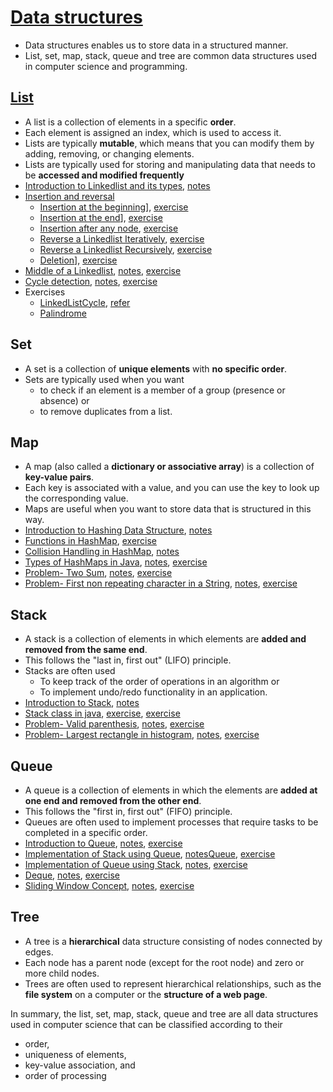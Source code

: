 # [Data structures](complexity_analysis/lectures/notes/2.DataStructure.pdf)
- Data structures enables us to store data in a structured manner.
- List, set, map, stack, queue and tree are common data structures used in computer science and programming.

## [List](linkedlist/readme.md)
- A list is a collection of elements in a specific **order**. 
- Each element is assigned an index, which is used to access it.
- Lists are typically **mutable**, which means that you can modify them by adding, removing, or changing elements.
- Lists are typically used for storing and manipulating data that needs to be **accessed and modified frequently**
- [Introduction to Linkedlist and its types](linkedlist/lectures/IntroductionToLinkedListAndItsTypes.pdf), [notes](linkedlist/lectures/notes/IntroductionToLinkedListAndItsTypes.pdf)
- [Insertion and reversal](linkedlist/lectures/InsertionAndReversal.pdf)
  - [Insertion at the beginning](linkedlist/lectures/notes/InsertionAtTheBeginning.pdf)], [exercise](linkedlist/exercises/InsertionAtTheBeginning.java)
  - [Insertion at the end](linkedlist/lectures/notes/InsertionAtTheEnd.pdf)], [exercise](linkedlist/exercises/InsertionAtTheEnd.java)
  - [Insertion after any node](linkedlist/lectures/notes/InsertionAfterAnyNode.pdf), [exercise](linkedlist/exercises/InsertionAfterAnyNode.java)
  - [Reverse a Linkedlist Iteratively](linkedlist/lectures/notes/ReverseALinkedListIteratively.pdf), [exercise](linkedlist/exercises/ReverseALinkedListIteratively.java)
  - [Reverse a Linkedlist Recursively](linkedlist/lectures/notes/ReverseALinkedListRecursively.pdf), [exercise](linkedlist/exercises/ReverseALinkedListRecursively.java)
  - [Deletion](linkedlist/lectures/notes/Deletion.pdf)], [exercise](linkedlist/exercises/Deletion.java)
- [Middle of a Linkedlist](linkedlist/lectures/MiddleOfALinkedList.pdf), [notes](linkedlist/lectures/notes/MiddleOfALinkedList.pdf), [exercise](linkedlist/exercises/MiddleOfLinkedList.java)
- [Cycle detection](linkedlist/lectures/CycleDetection.pdf), [notes](linkedlist/lectures/notes/CycleDetection.pdf), [exercise](linkedlist/exercises/CycleDetection.java)
- Exercises
  - [LinkedListCycle](linkedlist/exercises/LinkedListCycle.java), [refer](https://stackoverflow.com/questions/2936213/how-does-finding-a-cycle-start-node-in-a-cycle-linked-list-work)
  - [Palindrome](linkedlist/exercises/Palindrome.java)

## Set 
- A set is a collection of **unique elements** with **no specific order**.
- Sets are typically used when you want
  - to check if an element is a member of a group (presence or absence) or 
  - to remove duplicates from a list.

## Map
- A map (also called a **dictionary or associative array**) is a collection of **key-value pairs**.
- Each key is associated with a value, and you can use the key to look up the corresponding value.
- Maps are useful when you want to store data that is structured in this way.
- [Introduction to Hashing Data Structure](Hashmap/lectures/1.IntroductionToHashingDataStructure.pdf), [notes](Hashmap/lectures/notes/1.IntroductionToHashingDataStructure.pdf)
- [Functions in HashMap](Hashmap/lectures/2.FunctionInHashMap.pdf), [exercise](Hashmap/exercises/hashMapFunctions.java)
- [Collision Handling in HashMap](Hashmap/lectures/3.CollisionHandlingInHashMap.pdf), [notes](Hashmap/lectures/2.CollisionHandlingInHashMap.pdf)
- [Types of HashMaps in Java](Hashmap/lectures/4.TypesOfHashMapsInJava.pdf), [notes](Hashmap/lectures/notes/3.TypesOfHashMapsInJava.pdf), [exercise](Hashmap/exercises/hashMapFunctions.java)
- [Problem- Two Sum](Hashmap/lectures/5.TwoSum.pdf), [notes](Hashmap/lectures/notes/4.TwoSum.pdf), [exercise](Hashmap/exercises/twoSum.java)
- [Problem- First non repeating character in a String](Hashmap/lectures/6.FirstNonRepeatingCharacterInString.pdf), [notes](Hashmap/lectures/notes/5.FirstNonRepeatingCharacterInString.pdf), [exercise](Hashmap/exercises/firstOccurence.java)

## Stack
- A stack is a collection of elements in which elements are **added and removed from the same end**. 
- This follows the "last in, first out" (LIFO) principle. 
- Stacks are often used 
  - To keep track of the order of operations in an algorithm or 
  - To implement undo/redo functionality in an application.
- [Introduction to Stack](Stack/lectures/1.IntroductionToStack.pdf), [notes](Stack/lectures/1.IntroductionToStack.pdf)
- [Stack class in java](Stack/lectures/2.StackClassInJava.pdf), [exercise](Stack/exercises/StackOperations.java), [exercise](Stack/exercises/stackImplementation.java)
- [Problem- Valid parenthesis](Stack/lectures/3.ValidParenthesis.pdf), [notes](Stack/lectures/notes/2.ValidParenthesis.pdf), [exercise](Stack/exercises/validParenthesis.java)
- [Problem- Largest rectangle in histogram](Stack/lectures/4.LargestRectangleInHistogram.pdf), [notes](Stack/lectures/notes/3.LargestRectangleInHistogram.pdf), [exercise](Stack/exercises/LargestRectangleInHistogram.java)

## Queue
- A queue is a collection of elements in which the elements are **added at one end and removed from the other end**. 
- This follows the "first in, first out" (FIFO) principle. 
- Queues are often used to implement processes that require tasks to be completed in a specific order.
- [Introduction to Queue](Queue/lectures/1.IntroductionToQueue.pdf), [notes](Queue/lectures/notes/1.IntroductionToQueue.pdf), [exercise](Queue/exercises/queueImplementation.java)
- [Implementation of Stack using Queue](Queue/lectures/2.ImplementationOfStackUsingQueue.pdf), [notesQueue](Queue/lectures/notes/2.ImplementationOfStackUsingQueue.pdf), [exercise](Queue/exercises/stackusingQueue.java)
- [Implementation of Queue using Stack](Queue/lectures/3.ImplementationOfQueueUsingStack.pdf), [notes](Queue/lectures/notes/3.ImplementationOfQueueUsingStack.pdf), [exercise](Queue/exercises/queueusingStack.java)
- [Deque](Queue/lectures/4.Deque.pdf), [notes](Queue/lectures/notes/4.Deque.pdf), [exercise](Queue/exercises/dequeImp.java)
- [Sliding Window Concept](Queue/lectures/5.SlidingWindowConcept.pdf), [notes](Queue/lectures/notes/5.SlidingWindowConcept.pdf), [exercise](Queue/exercises/slidingWindow.java)

## Tree 
- A tree is a **hierarchical** data structure consisting of nodes connected by edges.
- Each node has a parent node (except for the root node) and zero or more child nodes.
- Trees are often used to represent hierarchical relationships, such as the **file system** on a computer or the **structure of a web page**.

In summary, the list, set, map, stack, queue and tree are all data structures used in computer science that can be classified according to their
- order, 
- uniqueness of elements, 
- key-value association, and 
- order of processing
